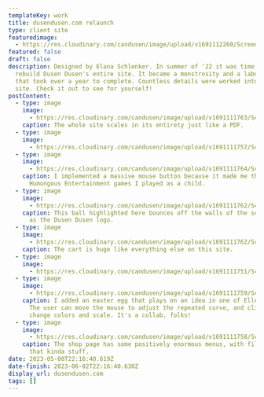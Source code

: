 ```yaml
---
templateKey: work
title: dusendusen.com relaunch
type: client site
featuredimage:
  - https://res.cloudinary.com/candusen/image/upload/v1691112260/Screenshot_2023-08-03_at_9.24.01_PM_gvrr9z.png
featured: false
draft: false
description: Designed by Elana Schlenker. In summer of '22 it was time to
  rebuild Dusen Dusen's entire site. It became a monstrosity and a labor of love
  that took over a year to complete. Countless details were worked into the
  site. Check it out to see for yourself!
postContent:
  - type: image
    image:
      - https://res.cloudinary.com/candusen/image/upload/v1691111763/Screenshot_2023-08-03_at_9.12.10_PM_n2kac2.png
    caption: The whole site scales in its entirety just like a PDF.
  - type: image
    image:
      - https://res.cloudinary.com/candusen/image/upload/v1691111757/Screenshot_2023-08-03_at_9.13.19_PM_ksycqb.png
  - type: image
    image:
      - https://res.cloudinary.com/candusen/image/upload/v1691111764/Screenshot_2023-08-03_at_9.12.48_PM_rorpia.png
    caption: I implemented a massive mouse button because it made me think of old
      Humongous Entertainment games I played as a child.
  - type: image
    image:
      - https://res.cloudinary.com/candusen/image/upload/v1691111762/Screenshot_2023-08-03_at_9.13.05_PM_iqkmwd.png
    caption: This ball highlighted here bounces off the walls of the screen, as well
      as the Dusen Dusen logo.
  - type: image
    image:
      - https://res.cloudinary.com/candusen/image/upload/v1691111762/Screenshot_2023-08-03_at_9.14.13_PM_fzokkc.png
    caption: The cart is huge like everything else on this site.
  - type: image
    image:
      - https://res.cloudinary.com/candusen/image/upload/v1691111751/Screenshot_2023-08-03_at_9.14.27_PM_lhtprl.png
  - type: image
    image:
      - https://res.cloudinary.com/candusen/image/upload/v1691111759/Screenshot_2023-08-03_at_9.14.49_PM_jga6iq.png
    caption: I added an easter egg that plays on an idea in one of Ellen's patterns.
      The user can move the mouse to adjust the repeated curve, and click to
      change colors and scale. It's a collab, folks!
  - type: image
    image:
      - https://res.cloudinary.com/candusen/image/upload/v1691111758/Screenshot_2023-08-03_at_9.13.47_PM_fyo4a8.png
    caption: The shop page has some positively enormous menus, with filters and all
      that kinda stuff.
date: 2023-05-08T22:16:40.619Z
date-finish: 2023-06-02T22:16:40.630Z
display_url: dusendusen.com
tags: []
---
```

